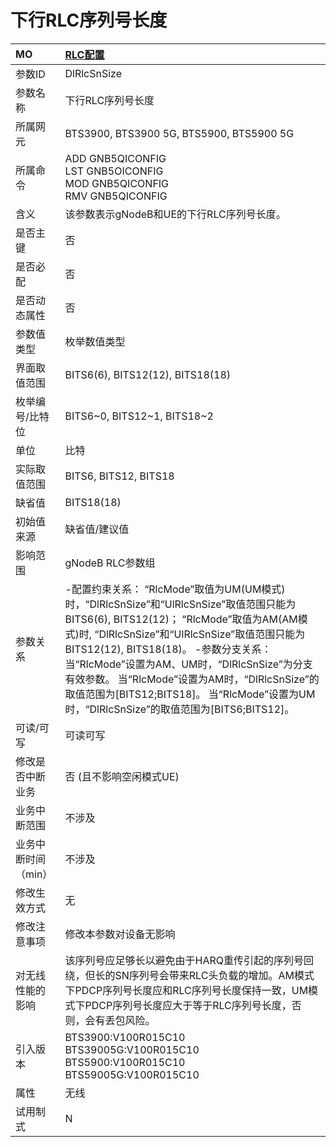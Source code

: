 # 下行RLC序列号长度<table><thread><tr><th align = "left">MO</th><th align = "left"><a href = "index.html#下行RLC序列号长度-13">RLC配置</a></td></tr></thread><tbody><tr><td>参数ID</td><td>DlRlcSnSize</td></tr><tr><td>参数名称</td><td>下行RLC序列号长度</td></tr><tr><td>所属网元</td><td>BTS3900, BTS3900 5G, BTS5900, BTS5900 5G</td></tr><tr><td>所属命令</td><td>ADD GNB5QICONFIG<br>LST GNB5OICONFIG<br>MOD GNB5QICONFIG<br>RMV GNB5QICONFIG</td></tr><tr><td>含义</td><td>该参数表示gNodeB和UE的下行RLC序列号长度。</td></tr><tr><td>是否主键</td><td>否</td></tr><tr><td>是否必配</td><td>否</td></tr><tr><td>是否动态属性</td><td>否</td></tr><tr><td>参数值类型</td><td>枚举数值类型</td></tr><tr><td>界面取值范围</td><td>BITS6(6), BITS12(12), BITS18(18)</td></tr><tr><td>枚举编号/比特位</td><td>BITS6~0, BITS12~1, BITS18~2</td></tr><tr><td>单位</td><td>比特</td></tr><tr><td>实际取值范围</td><td>BITS6, BITS12, BITS18</td></tr><tr><td>缺省值</td><td>BITS18(18)</td></tr><tr><td>初始值来源</td><td>缺省值/建议值</td></tr><tr><td>影响范围</td><td>gNodeB RLC参数组</td></tr><tr><td>参数关系</td><td>-配置约束关系：
“RlcMode”取值为UM(UM模式)时，“DlRlcSnSize”和“UlRlcSnSize”取值范围只能为BITS6(6), BITS12(12)；
“RlcMode”取值为AM(AM模式)时, “DlRlcSnSize”和“UlRlcSnSize”取值范围只能为BITS12(12), BITS18(18)。
-参数分支关系：
当“RlcMode”设置为AM、UM时，“DlRlcSnSize”为分支有效参数。
当“RlcMode”设置为AM时，“DlRlcSnSize”的取值范围为[BITS12;BITS18]。
当“RlcMode”设置为UM时，“DlRlcSnSize”的取值范围为[BITS6;BITS12]。</td></tr><tr><td>可读/可写</td><td>可读可写</td></tr><tr><td>修改是否中断业务</td><td>否 (且不影响空闲模式UE)</td></tr><tr><td>业务中断范围</td><td>不涉及</td></tr><tr><td>业务中断时间（min）</td><td>不涉及</td></tr><tr><td>修改生效方式</td><td>无</td></tr><tr><td>修改注意事项</td><td>修改本参数对设备无影响</td></tr><tr><td>对无线性能的影响</td><td>该序列号应足够长以避免由于HARQ重传引起的序列号回绕，但长的SN序列号会带来RLC头负载的增加。AM模式下PDCP序列号长度应和RLC序列号长度保持一致，UM模式下PDCP序列号长度应大于等于RLC序列号长度，否则，会有丢包风险。</td></tr><tr><td>引入版本</td><td>BTS3900:V100R015C10<br>BTS39005G:V100R015C10<br>BTS5900:V100R015C10<br>BTS59005G:V100R015C10</td></tr><tr><td>属性</td><td>无线</td></tr><tr><td>试用制式</td><td>N</td></tr></tbody></table>